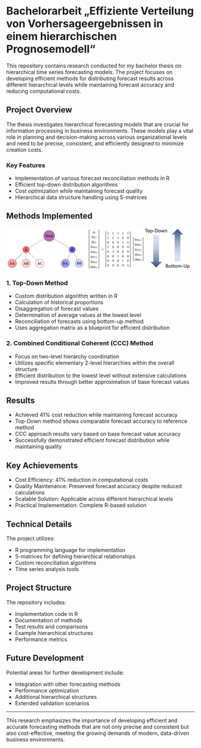 # Bachelorarbeit „Effiziente Verteilung von Vorhersageergebnissen in einem hierarchischen Prognosemodell“

This repository contains research conducted for my bachelor thesis on hierarchical time series forecasting models. The project focuses on developing efficient methods for distributing forecast results across different hierarchical levels while maintaining forecast accuracy and reducing computational costs.

## Project Overview

The thesis investigates hierarchical forecasting models that are crucial for information processing in business environments. These models play a vital role in planning and decision-making across various organizational levels and need to be precise, consistent, and efficiently designed to minimize creation costs.

### Key Features

- Implementation of various forecast reconciliation methods in R
- Efficient top-down distribution algorithms
- Cost optimization while maintaining forecast quality
- Hierarchical data structure handling using S-matrices

## Methods Implemented

![alt text](Bild1.png)

### 1. Top-Down Method
- Custom distribution algorithm written in R
- Calculation of historical proportions
- Disaggregation of forecast values
- Determination of average values at the lowest level
- Reconciliation of forecasts using bottom-up method
- Uses aggregation matrix as a blueprint for efficient distribution

### 2. Combined Conditional Coherent (CCC) Method
- Focus on two-level hierarchy coordination
- Utilizes specific elementary 2-level hierarchies within the overall structure
- Efficient distribution to the lowest level without extensive calculations
- Improved results through better approximation of base forecast values

## Results

- Achieved 41% cost reduction while maintaining forecast accuracy
- Top-Down method shows comparable forecast accuracy to reference method
- CCC approach results vary based on base forecast value accuracy
- Successfully demonstrated efficient forecast distribution while maintaining quality

## Key Achievements

- Cost Efficiency: 41% reduction in computational costs
- Quality Maintenance: Preserved forecast accuracy despite reduced calculations
- Scalable Solution: Applicable across different hierarchical levels
- Practical Implementation: Complete R-based solution

## Technical Details

The project utilizes:
- R programming language for implementation
- S-matrices for defining hierarchical relationships
- Custom reconciliation algorithms
- Time series analysis tools

## Project Structure

The repository includes:
- Implementation code in R
- Documentation of methods
- Test results and comparisons
- Example hierarchical structures
- Performance metrics

## Future Development

Potential areas for further development include:
- Integration with other forecasting methods
- Performance optimization
- Additional hierarchical structures
- Extended validation scenarios

---

This research emphasizes the importance of developing efficient and accurate forecasting methods that are not only precise and consistent but also cost-effective, meeting the growing demands of modern, data-driven business environments.